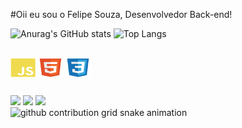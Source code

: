 #Oii eu sou o Felipe Souza, Desenvolvedor Back-end!

![Anurag's GitHub stats](https://github-readme-stats.vercel.app/api?username=hezerp&show_icons=true&theme=dark)
![Top Langs](https://github-readme-stats.vercel.app/api/top-langs/?username=hezerp&layout=compact&show_icons=true&theme=dark)

<div style="display: inline_block"><br>
  <img align="center" alt="Fel-Js" height="30" width="40" src="https://raw.githubusercontent.com/devicons/devicon/master/icons/javascript/javascript-plain.svg">
  <img align="center" alt="Fel-HTML" height="30" width="40" src="https://raw.githubusercontent.com/devicons/devicon/master/icons/html5/html5-original.svg">
  <img align="center" alt="Fel-CSS" height="30" width="40" src="https://raw.githubusercontent.com/devicons/devicon/master/icons/css3/css3-original.svg">
</div>

##

<div> 
  <a href="https://instagram.com/felmuniiz" target="_blank"><img src="https://img.shields.io/badge/-Instagram-%23E4405F?style=for-the-badge&logo=instagram&logoColor=white" target="_blank"></a>
 	  <a href = "mailto:lipesilver68@gmail.com"><img src="https://img.shields.io/badge/-Gmail-%23333?style=for-the-badge&logo=gmail&logoColor=white" target="_blank"></a>
  <a href="https://www.linkedin.com/in/felipe-souza-muniz-da-silva-8b574b116" target="_blank"><img src="https://img.shields.io/badge/-LinkedIn-%230077B5?style=for-the-badge&logo=linkedin&logoColor=white" target="_blank"></a> 
  
</div>

<picture>
  <source media="(prefers-color-scheme: dark)" srcset="https://raw.githubusercontent.com/hezerp/hezerp/output/github-contribution-grid-snake-dark.svg">
  <source media="(prefers-color-scheme: light)" srcset="https://raw.githubusercontent.com/hezerp/hezerp/output/github-contribution-grid-snake.svg">
  <img alt="github contribution grid snake animation" src="https://raw.githubusercontent.com/hezerp/hezerp/output/github-contribution-grid-snake.svg">
</picture>

